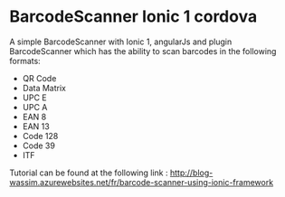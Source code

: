 # BarcodeScanner Ionic 1 cordova
A simple BarcodeScanner with Ionic 1, angularJs and  plugin BarcodeScanner which has the ability to scan barcodes in the following formats:  
<ul>
<li>QR Code </li>
<li>Data Matrix </li>
<li>UPC E </li>
<li>UPC A </li>
<li>EAN 8 </li>
<li>EAN 13 </li>
<li>Code 128 </li>
<li>Code 39 </li>
<li>ITF</li>
</ul>

Tutorial can be found at the following link : http://blog-wassim.azurewebsites.net/fr/barcode-scanner-using-ionic-framework
